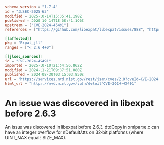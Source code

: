 ```toml
schema_version = "1.7.4"
id = "JLSEC-2025-63"
modified = 2025-10-14T15:35:41.198Z
published = 2025-10-14T15:35:41.198Z
upstream = ["CVE-2024-45491"]
references = ["https://github.com/libexpat/libexpat/issues/888", "https://github.com/libexpat/libexpat/pull/891", "https://security.netapp.com/advisory/ntap-20241018-0003/"]

[[affected]]
pkg = "Expat_jll"
ranges = ["< 2.6.4+0"]

[[jlsec_sources]]
id = "CVE-2024-45491"
imported = 2025-10-10T21:54:56.862Z
modified = 2024-11-21T09:37:51.080Z
published = 2024-08-30T03:15:03.850Z
url = "https://services.nvd.nist.gov/rest/json/cves/2.0?cveId=CVE-2024-45491"
html_url = "https://nvd.nist.gov/vuln/detail/CVE-2024-45491"
```

# An issue was discovered in libexpat before 2.6.3

An issue was discovered in libexpat before 2.6.3. dtdCopy in xmlparse.c can have an integer overflow for nDefaultAtts on 32-bit platforms (where UINT_MAX equals SIZE_MAX).

